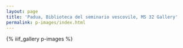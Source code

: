 ```yaml
---
layout: page
title: 'Padua, Biblioteca del seminario vescovile, MS 32 Gallery'
permalink: p-images/index.html
---
```


{% iiif_gallery p-images %}

